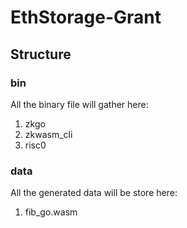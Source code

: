 # EthStorage-Grant


## Structure

### bin
All the binary file will gather here:
1. zkgo
2. zkwasm_cli
3. risc0

### data
All the generated data will be store here:
1. fib_go.wasm
